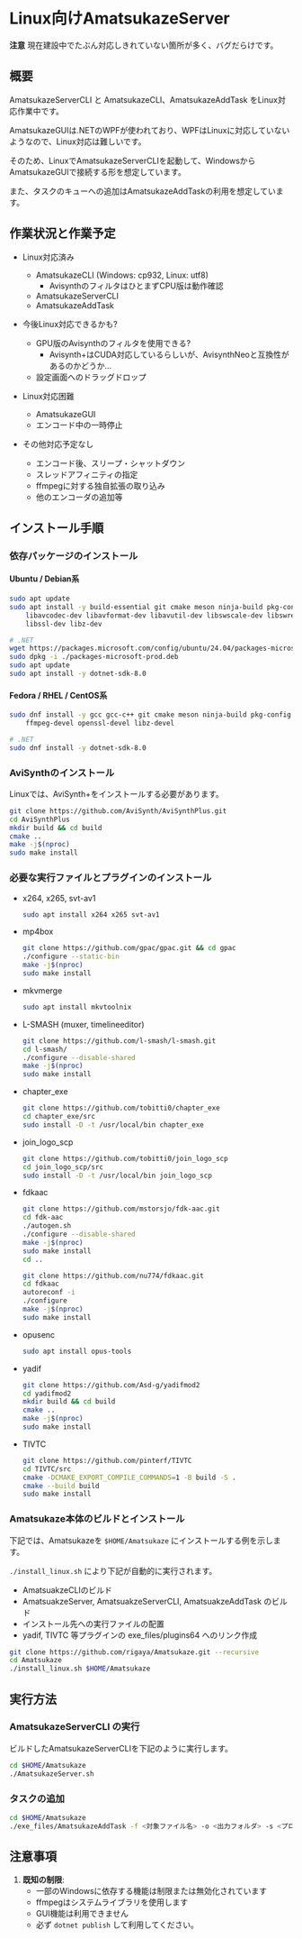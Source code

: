 # Linux向けAmatsukazeServer

**注意**
現在建設中でたぶん対応しきれていない箇所が多く、バグだらけです。

## 概要

AmatsukazeServerCLI と AmatsukazeCLI、AmatsukazeAddTask をLinux対応作業中です。

AmatsukazeGUIは.NETのWPFが使われており、WPFはLinuxに対応していないようなので、Linux対応は難しいです。

そのため、LinuxでAmatsukazeServerCLIを起動して、WindowsからAmatsukazeGUIで接続する形を想定しています。

また、タスクのキューへの追加はAmatsukazeAddTaskの利用を想定しています。

## 作業状況と作業予定

- Linux対応済み
  - AmatsukazeCLI (Windows: cp932, Linux: utf8)
    - AvisynthのフィルタはひとまずCPU版は動作確認
  - AmatsukazeServerCLI
  - AmatsukazeAddTask

- 今後Linux対応できるかも?
  - GPU版のAvisynthのフィルタを使用できる?
    - Avisynth+はCUDA対応しているらしいが、AvisynthNeoと互換性があるのかどうか…
  - 設定画面へのドラッグドロップ

- Linux対応困難
  - AmatsukazeGUI
  - エンコード中の一時停止

- その他対応予定なし
  - エンコード後、スリープ・シャットダウン
  - スレッドアフィニティの指定
  - ffmpegに対する独自拡張の取り込み
  - 他のエンコーダの追加等


## インストール手順

### 依存パッケージのインストール

#### Ubuntu / Debian系

```bash
sudo apt update
sudo apt install -y build-essential git cmake meson ninja-build pkg-config \
    libavcodec-dev libavformat-dev libavutil-dev libswscale-dev libswresample-dev \
    libssl-dev libz-dev

# .NET
wget https://packages.microsoft.com/config/ubuntu/24.04/packages-microsoft-prod.deb -O packages-microsoft-prod.deb
sudo dpkg -i ./packages-microsoft-prod.deb
sudo apt update
sudo apt install -y dotnet-sdk-8.0
```

#### Fedora / RHEL / CentOS系

```bash
sudo dnf install -y gcc gcc-c++ git cmake meson ninja-build pkg-config \
    ffmpeg-devel openssl-devel libz-devel

# .NET
sudo dnf install -y dotnet-sdk-8.0
```

### AviSynthのインストール

Linuxでは、AviSynth+をインストールする必要があります。

```bash
git clone https://github.com/AviSynth/AviSynthPlus.git
cd AviSynthPlus
mkdir build && cd build
cmake ..
make -j$(nproc)
sudo make install
```

### 必要な実行ファイルとプラグインのインストール

- x264, x265, svt-av1

  ```bash
  sudo apt install x264 x265 svt-av1
  ```

- mp4box

  ```bash
  git clone https://github.com/gpac/gpac.git && cd gpac
  ./configure --static-bin
  make -j$(nproc)
  sudo make install
  ```

- mkvmerge

  ```bash
  sudo apt install mkvtoolnix
  ```

- L-SMASH (muxer, timelineeditor)

  ```bash
  git clone https://github.com/l-smash/l-smash.git
  cd l-smash/
  ./configure --disable-shared
  make -j$(nproc)
  sudo make install
  ```

- chapter_exe

  ```bash
  git clone https://github.com/tobitti0/chapter_exe
  cd chapter_exe/src
  sudo install -D -t /usr/local/bin chapter_exe
  ```

- join_logo_scp

  ```bash
  git clone https://github.com/tobitti0/join_logo_scp
  cd join_logo_scp/src
  sudo install -D -t /usr/local/bin join_logo_scp
  ```

- fdkaac

  ```bash
  git clone https://github.com/mstorsjo/fdk-aac.git
  cd fdk-aac
  ./autogen.sh
  ./configure --disable-shared
  make -j$(nproc)
  sudo make install
  cd ..
  
  git clone https://github.com/nu774/fdkaac.git
  cd fdkaac
  autoreconf -i
  ./configure
  make -j$(nproc)
  sudo make install
  ```

- opusenc

  ```bash
  sudo apt install opus-tools
  ```

- yadif

  ```bash
  git clone https://github.com/Asd-g/yadifmod2
  cd yadifmod2
  mkdir build && cd build
  cmake ..
  make -j$(nproc)
  sudo make install
  ```

- TIVTC

  ```bash
  git clone https://github.com/pinterf/TIVTC
  cd TIVTC/src
  cmake -DCMAKE_EXPORT_COMPILE_COMMANDS=1 -B build -S .
  cmake --build build
  sudo make install
  ```

### Amatsukaze本体のビルドとインストール

下記では、Amatsukazeを ```$HOME/Amatsukaze``` にインストールする例を示します。

```./install_linux.sh``` により下記が自動的に実行されます。

- AmatsuakzeCLIのビルド
- AmatsuakzeServer, AmatsuakzeServerCLI, AmatsuakzeAddTask のビルド
- インストール先への実行ファイルの配置
- yadif, TIVTC 等プラグインの exe_files/plugins64 へのリンク作成
  

```bash
git clone https://github.com/rigaya/Amatsukaze.git --recursive
cd Amatsukaze
./install_linux.sh $HOME/Amatsukaze
```

## 実行方法

### AmatsukazeServerCLI の実行

ビルドしたAmatsukazeServerCLIを下記のように実行します。

```bash
cd $HOME/Amatsukaze
./AmatsukazeServer.sh
```

### タスクの追加

```bash
cd $HOME/Amatsukaze
./exe_files/AmatsukazeAddTask -f <対象ファイル名> -o <出力フォルダ> -s <プロファイル名>
```


## 注意事項

1. **既知の制限**:
   - 一部のWindowsに依存する機能は制限または無効化されています
   - ffmpegはシステムライブラリを使用します
   - GUI機能は利用できません
   - 必ず ```dotnet publish``` して利用してください。
   